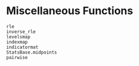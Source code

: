 # Miscellaneous Functions

```@docs
rle
inverse_rle
levelsmap
indexmap
indicatormat
StatsBase.midpoints
pairwise
```
